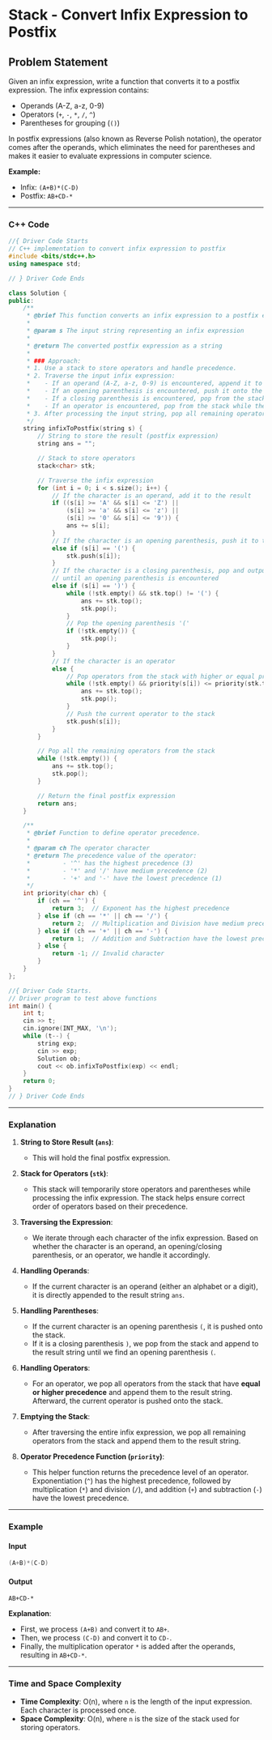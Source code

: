 # Stack - Convert Infix Expression to Postfix

## Problem Statement

Given an infix expression, write a function that converts it to a postfix expression. The infix expression contains:

- Operands (A-Z, a-z, 0-9)
- Operators (`+`, `-`, `*`, `/`, `^`)
- Parentheses for grouping (`()`)

In postfix expressions (also known as Reverse Polish notation), the operator comes after the operands, which eliminates the need for parentheses and makes it easier to evaluate expressions in computer science.

**Example:**

- Infix: `(A+B)*(C-D)`
- Postfix: `AB+CD-*`

---

### C++ Code

```cpp
//{ Driver Code Starts
// C++ implementation to convert infix expression to postfix
#include <bits/stdc++.h>
using namespace std;

// } Driver Code Ends

class Solution {
public:
    /**
     * @brief This function converts an infix expression to a postfix expression.
     *
     * @param s The input string representing an infix expression
     *
     * @return The converted postfix expression as a string
     *
     * ### Approach:
     * 1. Use a stack to store operators and handle precedence.
     * 2. Traverse the input infix expression:
     *    - If an operand (A-Z, a-z, 0-9) is encountered, append it to the result.
     *    - If an opening parenthesis is encountered, push it onto the stack.
     *    - If a closing parenthesis is encountered, pop from the stack until an opening parenthesis is found.
     *    - If an operator is encountered, pop from the stack while the top of the stack has higher or equal precedence, then push the operator onto the stack.
     * 3. After processing the input string, pop all remaining operators from the stack and append them to the result.
     */
    string infixToPostfix(string s) {
        // String to store the result (postfix expression)
        string ans = "";

        // Stack to store operators
        stack<char> stk;

        // Traverse the infix expression
        for (int i = 0; i < s.size(); i++) {
            // If the character is an operand, add it to the result
            if ((s[i] >= 'A' && s[i] <= 'Z') ||
                (s[i] >= 'a' && s[i] <= 'z') ||
                (s[i] >= '0' && s[i] <= '9')) {
                ans += s[i];
            }
            // If the character is an opening parenthesis, push it to the stack
            else if (s[i] == '(') {
                stk.push(s[i]);
            }
            // If the character is a closing parenthesis, pop and output from the stack
            // until an opening parenthesis is encountered
            else if (s[i] == ')') {
                while (!stk.empty() && stk.top() != '(') {
                    ans += stk.top();
                    stk.pop();
                }
                // Pop the opening parenthesis '('
                if (!stk.empty()) {
                    stk.pop();
                }
            }
            // If the character is an operator
            else {
                // Pop operators from the stack with higher or equal precedence
                while (!stk.empty() && priority(s[i]) <= priority(stk.top())) {
                    ans += stk.top();
                    stk.pop();
                }
                // Push the current operator to the stack
                stk.push(s[i]);
            }
        }

        // Pop all the remaining operators from the stack
        while (!stk.empty()) {
            ans += stk.top();
            stk.pop();
        }

        // Return the final postfix expression
        return ans;
    }

    /**
     * @brief Function to define operator precedence.
     *
     * @param ch The operator character
     * @return The precedence value of the operator:
     *         - '^' has the highest precedence (3)
     *         - '*' and '/' have medium precedence (2)
     *         - '+' and '-' have the lowest precedence (1)
     */
    int priority(char ch) {
        if (ch == '^') {
            return 3;  // Exponent has the highest precedence
        } else if (ch == '*' || ch == '/') {
            return 2;  // Multiplication and Division have medium precedence
        } else if (ch == '+' || ch == '-') {
            return 1;  // Addition and Subtraction have the lowest precedence
        } else {
            return -1; // Invalid character
        }
    }
};

//{ Driver Code Starts.
// Driver program to test above functions
int main() {
    int t;
    cin >> t;
    cin.ignore(INT_MAX, '\n');
    while (t--) {
        string exp;
        cin >> exp;
        Solution ob;
        cout << ob.infixToPostfix(exp) << endl;
    }
    return 0;
}
// } Driver Code Ends
```

---

### Explanation

1. **String to Store Result (`ans`)**:

   - This will hold the final postfix expression.

2. **Stack for Operators (`stk`)**:

   - This stack will temporarily store operators and parentheses while processing the infix expression. The stack helps ensure correct order of operators based on their precedence.

3. **Traversing the Expression**:

   - We iterate through each character of the infix expression. Based on whether the character is an operand, an opening/closing parenthesis, or an operator, we handle it accordingly.

4. **Handling Operands**:

   - If the current character is an operand (either an alphabet or a digit), it is directly appended to the result string `ans`.

5. **Handling Parentheses**:

   - If the current character is an opening parenthesis `(`, it is pushed onto the stack.
   - If it is a closing parenthesis `)`, we pop from the stack and append to the result string until we find an opening parenthesis `(`.

6. **Handling Operators**:

   - For an operator, we pop all operators from the stack that have **equal or higher precedence** and append them to the result string. Afterward, the current operator is pushed onto the stack.

7. **Emptying the Stack**:

   - After traversing the entire infix expression, we pop all remaining operators from the stack and append them to the result string.

8. **Operator Precedence Function (`priority`)**:
   - This helper function returns the precedence level of an operator. Exponentiation (`^`) has the highest precedence, followed by multiplication (`*`) and division (`/`), and addition (`+`) and subtraction (`-`) have the lowest precedence.

---

### Example

#### Input

```cpp
(A+B)*(C-D)
```

#### Output

```plaintext
AB+CD-*
```

**Explanation**:

- First, we process `(A+B)` and convert it to `AB+`.
- Then, we process `(C-D)` and convert it to `CD-`.
- Finally, the multiplication operator `*` is added after the operands, resulting in `AB+CD-*`.

---

### Time and Space Complexity

- **Time Complexity**: O(n), where `n` is the length of the input expression. Each character is processed once.
- **Space Complexity**: O(n), where `n` is the size of the stack used for storing operators.
